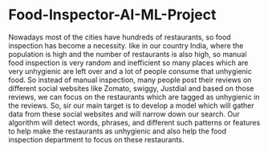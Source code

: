 # Food-Inspector-AI-ML-Project
Nowadays most of the cities have hundreds of restaurants, so food inspection has become a necessity. like in our country India, where the population is high and the number of restaurants is also high, so manual food inspection is very random and inefficient so many places which are very unhygienic are left over and a lot of people consume that unhygienic food. So instead of manual inspection, many people post their reviews on different social websites like Zomato, swiggy, Justdial and based on those reviews, we can focus on the restaurants which are tagged as unhygienic in the reviews. So, sir our main target is to develop a model which will gather data from these social websites and will narrow down our search. Our algorithm will detect words, phrases, and different such patterns or features to help make the restaurants as unhygienic and also help the food inspection department to focus on these restaurants.
